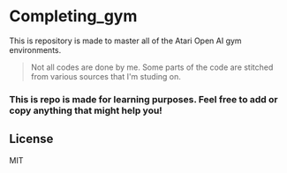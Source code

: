 # Completing_gym
This is repository is made to master all of the Atari Open AI gym environments.
> Not all codes are done by me. 
> Some parts of the code are stitched from various sources that I'm studing on.


### This is repo is made for learning purposes. Feel free to add or copy anything that might help you!

License
----
MIT